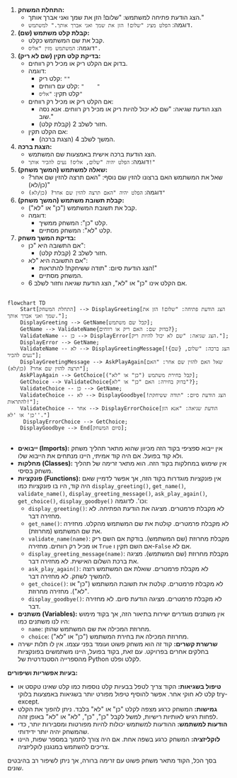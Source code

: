 ## <algorithm>
1.  **התחלת המשחק:**
    *   הצג הודעת פתיחה למשתמש: "שלום! הזן את שמך ואני אברך אותך."
    *   דוגמה: `הפלט מציג "שלום! הזן את שמך ואני אברך אותך." למשתמש.`
2.  **קבלת קלט משתמש (שם):**
    *   קבל את שם המשתמש כקלט.
    *   דוגמה: `המשתמש מזין "אליס".`
3.  **בדיקת קלט תקין (שם לא ריק):**
    *   בדוק אם הקלט ריק או מכיל רק רווחים.
    *   דוגמה:
        *   קלט ריק: `""`
        *   קלט עם רווחים: `"    "`
        *   קלט תקין: `"אליס"`
    *   אם הקלט ריק או מכיל רק רווחים:
        *   הצג הודעת שגיאה: "שם לא יכול להיות ריק או מכיל רק רווחים. אנא נסה שוב."
        *   חזור לשלב 2 (קבלת קלט).
    *   אם הקלט תקין:
        *   המשך לשלב 4 (הצגת ברכה).
4.  **הצגת ברכה:**
    *   הצג הודעת ברכה אישית באמצעות שם המשתמש.
    *   דוגמה: `הפלט יהיה "שלום, אליס! נעים להכיר אותך!"`
5.  **שאלה למשתמש (המשך משחק):**
    *   שאל את המשתמש האם ברצונו להזין שם נוסף: "האם תרצה להזין שם אחר? (כן/לא)"
    *   דוגמה: `הפלט יהיה "האם תרצה להזין שם אחר? (כן/לא)"`
6.  **קבלת תשובת משתמש (המשך משחק):**
    *   קבל את תשובת המשתמש ("כן" או "לא").
    *   דוגמה:
        *   קלט "כן": המשחק ממשיך.
        *   קלט "לא": המשחק מסתיים.
7.  **בדיקת המשך משחק:**
    *   אם התשובה היא "כן":
        *   חזור לשלב 2 (קבלת קלט).
    *   אם התשובה היא "לא":
        *   הצג הודעת סיום: "תודה ששיחקת! להתראות!"
        *   המשחק מסתיים.
    *   אם הקלט אינו "כן" או "לא", הצג הודעת שגיאה וחזור לשלב 6.

## <mermaid>
```mermaid
flowchart TD
    Start[התחלת המשחק] --> DisplayGreeting[הצג הודעת פתיחה: "שלום! הזן את שמך ואני אברך אותך."];
    DisplayGreeting --> GetName[קבל שם משתמש];
    GetName --> ValidateName{בדוק שם: האם ריק או רווחים?};
    ValidateName -- כן --> DisplayError[הצג שגיאה: "שם לא יכול להיות ריק."];
    DisplayError --> GetName;
    ValidateName -- לא --> DisplayGreetingMessage[הצג ברכה: "שלום, {שם}! נעים להכיר"];
    DisplayGreetingMessage --> AskPlayAgain[שאל האם להזין שם אחר: "האם תרצה להזין שם אחר? (כן/לא)"];
    AskPlayAgain --> GetChoice[קבל בחירת משתמש ("כן" או "לא")];
    GetChoice --> ValidateChoice{בדוק בחירה: האם "כן" או "לא"?};
    ValidateChoice -- כן --> GetName;
    ValidateChoice -- לא --> DisplayGoodbye[הצג הודעת סיום: "תודה ששיחקת! להתראות!"];
    ValidateChoice -- אחר --> DisplayErrorChoice[הודעת שגיאה: "אנא הזן 'כן' או 'לא'."]
     DisplayErrorChoice --> GetChoice;
    DisplayGoodbye --> End[סיום המשחק];
```

## <explanation>
*   **ייבואים (Imports):** אין ייבוא ספציפי בקוד הזה מכיוון שהוא מתאר תהליך משחק ולא קוד בפועל. אם היה קוד אמיתי, היינו מנתחים את הייבוא שלו.
*   **מחלקות (Classes):** אין שימוש במחלקות בקוד הזה. הוא מתאר זרימה של תהליך משחק בסיסי.
*   **פונקציות (Functions):** אין פונקציות מוגדרות בקוד הזה, אך אפשר לדמיין שאם היה קוד, היו בו פונקציות כמו `display_greeting()`, `get_name()`, `validate_name()`, `display_greeting_message()`, `ask_play_again()`, `get_choice()`, `display_goodbye()` וכו'. לדוגמה:
    *   `display_greeting()`: לא מקבלת פרמטרים. מציגה את הודעת הפתיחה. לא מחזירה דבר.
    *   `get_name()`: לא מקבלת פרמטרים. קולטת את שם המשתמש מהקלט. מחזירה את שם המשתמש (מחרוזת).
    *   `validate_name(name)`: מקבלת מחרוזת (שם המשתמש). בודקת אם השם ריק או מכיל רק רווחים. מחזירה `True` אם השם תקין ו-`False` אם לא.
    *  `display_greeting_message(name)`: מקבלת מחרוזת (שם המשתמש). מציגה את ברכת השלום האישית. לא מחזירה דבר.
    *   `ask_play_again()`: לא מקבלת פרמטרים. שואלת אם המשתמש רוצה להמשיך לשחק. לא מחזירה דבר.
    *   `get_choice()`: לא מקבלת פרמטרים. קולטת את תשובת המשתמש ("כן" או "לא"). מחזירה מחרוזת.
    * `display_goodbye()`: לא מקבלת פרמטרים. מציגה הודעת סיום. לא מחזירה דבר.
*   **משתנים (Variables):** אין משתנים מוגדרים ישירות בתיאור הזה, אך בקוד מימוש היו לנו משתנים כמו:
    *   `name`: מחרוזת המכילה את שם המשתמש שהוזן.
    *   `choice`: מחרוזת המכילה את בחירת המשתמש ("כן" או "לא").
*   **שרשרת קשרים:** קוד זה הוא משחק פשוט ועומד בפני עצמו. אין לו תלות ישירה בחלקים אחרים בפרויקט. עם זאת, בקוד בפועל, היינו משתמשים בפונקציות מהספרייה הסטנדרטית של Python לקלט ופלט.

**בעיות אפשריות ושיפורים:**
*   **טיפול בשגיאות:** הקוד צריך לטפל בבעיות קלט נוספות כמו קלט שאינו טקסט או קלט לא חוקי אחר. אפשר להוסיף טיפול מפורט יותר בשגיאות באמצעות בלוקי try-except.
*   **גמישות:** המשחק כרגע מצפה לקלט "כן" או "לא" בלבד. ניתן להפוך את הקלט לפחות רגיש לאותיות רישיות, למשל לקבל "כן", "כן", "לא" או "לא" באופן זהה.
*   **הודעות למשתמש:** ההודעות למשתמש יכולות להיות מפורטות ומסבירות יותר, כדי שהמשחק יהיה יותר ידידותי.
*   **לוקליזציה:** המשחק כרגע בשפה אחת. אם היה צורך לתמוך במספר שפות, היינו צריכים להשתמש במנגנון לוקליזציה.

בסך הכל, הקוד מתאר משחק פשוט עם זרימה ברורה, אך ניתן לשיפור רב בהיבטים שונים.